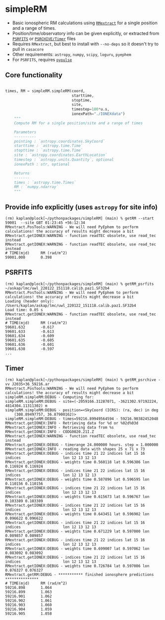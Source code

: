 # simpleRM

* Basic ionospheric RM calculations using [`RMextract`](https://github.com/lofar-astron/RMextract) for a single position and a range of times.  
* Position/time/observatory info can be given explicitly, or extracted from [`PSRFITS`](https://www.atnf.csiro.au/research/pulsar/psrfits_definition/Psrfits.html) or [`PSRCHIVE/Timer`](http://psrchive.sourceforge.net) files
* Requires `RMextract`, but best to install with `--no-deps` so it doesn't try to pull in `casacore`
* Other requirements: `astropy`, `numpy`, `scipy`, `loguru`, `pyephem`
* For `PSRFITS`, requires [`pypulse`](https://github.com/mtlam/PyPulse)

## Core functionality
```python

times, RM = simpleRM.simpleRM(coord,
                              starttime,
                              stoptime,
                              site,
                              timestep=100*u.s,
                              ionexPath="./IONEXdata")
    """
    Compute RM for a single position/site and a range of times

    Parameters
    ----------
    pointing : `astropy.coordinates.SkyCoord`
    starttime : `astropy.time.Time`
    stopttime : `astropy.time.Time`
    site : `astropy.coordinates.EarthLocation`
    timestep : `astropy.units.Quantity`, optional
    ionexPath : str, optional

    Returns
    -------
    times : `astropy.time.Times`
    RM : `numpy.ndarray`
    """
```

## Provide info explicitly (uses `astropy` for site info)
```
(rm) kaplan@plock[~/pythonpackages/simpleRM] (main) % getRM --start 59001  --site GBT 01:23:45 +56:12:34           
RMextract.PosTools:WARNING - We will need PyEphem to perform calculations! the accuracy of results might decrease a bit
RMextract.getIONEX:WARNING - function readTEC obsolete, use read_tec instead
RMextract.getIONEX:WARNING - function readTEC obsolete, use read_tec instead
# TIME(mjd)		RM (rad/m^2)
59001.000		0.398
```

## PSRFITS
```
(rm) kaplan@plock[~/pythonpackages/simpleRM] (main) % getRM_psrfits ~/askap/lmc/uwl_220122_151118.calib.paz1.SF32b4
RMextract.PosTools:WARNING - We will need PyEphem to perform calculations! the accuracy of results might decrease a bit
Loading (header only): /Users/kaplan/askap/lmc/uwl_220122_151118.calib.paz1.SF32b4
Load time: 0.05 s
RMextract.getIONEX:WARNING - function readTEC obsolete, use read_tec instead
# TIME(mjd)		RM (rad/m^2)
59601.632		-0.617
59601.633		-0.613
59601.634		-0.609
59601.635		-0.605
59601.636		-0.601
59601.638		-0.597
...
```

## Timer
```
(rm) kaplan@plock[~/pythonpackages/simpleRM] (main) % getRM_psrchive -vv J2035+36_59216.ar
RMextract.PosTools:WARNING - We will need PyEphem to perform calculations! the accuracy of results might decrease a bit
simpleRM.simpleRM:DEBUG - Computing for:
simpleRM.simpleRM:DEBUG - site=(-2059166.31287071, -3621302.97192224, 4814304.11311302) m
simpleRM.simpleRM:DEBUG - position=<SkyCoord (ICRS): (ra, dec) in deg
    (308.89497757, 36.87900162)>
simpleRM.simpleRM:DEBUG - times=59216.89949564594 - 59216.90382452048
RMextract.getIONEX:INFO - Retrieving data for %d or %02d%03d
RMextract.getIONEX:INFO - Retrieving data from %s
RMextract.getIONEX:INFO - CODG0020.21I.Z
RMextract.getIONEX:WARNING - function readTEC obsolete, use read_tec instead
RMextract.getIONEX:DEBUG - timerange 24.000000 hours. step = 1.000000 
RMextract.getIONEX:INFO - reading data with shapes 25 x 71 x 73
RMextract.getIONEX:DEBUG - indices time 21 22 indices lat 15 16 indices                   lon 12 13 12 13
RMextract.getIONEX:DEBUG - weights time 0.560118 lat 0.596386 lon 0.116924 0.116924
RMextract.getIONEX:DEBUG - indices time 21 22 indices lat 15 16 indices                   lon 12 13 12 13
RMextract.getIONEX:DEBUG - weights time 0.587896 lat 0.596595 lon 0.110156 0.110156
RMextract.getIONEX:DEBUG - indices time 21 22 indices lat 15 16 indices                   lon 12 13 12 13
RMextract.getIONEX:DEBUG - weights time 0.615673 lat 0.596767 lon 0.103389 0.103389
RMextract.getIONEX:DEBUG - indices time 21 22 indices lat 15 16 indices                   lon 12 13 12 13
RMextract.getIONEX:DEBUG - weights time 0.643451 lat 0.596902 lon 0.096622 0.096622
RMextract.getIONEX:DEBUG - indices time 21 22 indices lat 15 16 indices                   lon 12 13 12 13
RMextract.getIONEX:DEBUG - weights time 0.671229 lat 0.597000 lon 0.089857 0.089857
RMextract.getIONEX:DEBUG - indices time 21 22 indices lat 15 16 indices                   lon 12 13 12 13
RMextract.getIONEX:DEBUG - weights time 0.699007 lat 0.597062 lon 0.083092 0.083092
RMextract.getIONEX:DEBUG - indices time 21 22 indices lat 15 16 indices                   lon 12 13 12 13
RMextract.getIONEX:DEBUG - weights time 0.726784 lat 0.597086 lon 0.076327 0.076327
RMextract.getRM:DEBUG - *********** finished ionosphere predictions ***************
# TIME(mjd)		RM (rad/m^2)
59216.898		1.064
59216.899		1.063
59216.901		1.062
59216.902		1.061
59216.903		1.060
59216.904		1.059
59216.905		1.058
```
